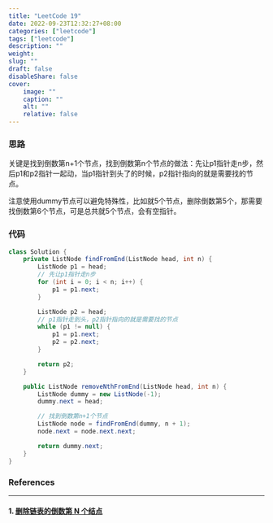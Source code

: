 ```yaml
---
title: "LeetCode 19"
date: 2022-09-23T12:32:27+08:00
categories: ["leetcode"]
tags: ["leetcode"]
description: ""
weight:
slug: ""
draft: false
disableShare: false
cover:
    image: ""
    caption: ""
    alt: ""
    relative: false
---
```


### 思路

关键是找到倒数第n+1个节点，找到倒数第n个节点的做法：先让p1指针走n步，然后p1和p2指针一起动，当p1指针到头了的时候，p2指针指向的就是需要找的节点。

注意使用dummy节点可以避免特殊性，比如就5个节点，删除倒数第5个，那需要找倒数第6个节点，可是总共就5个节点，会有空指针。

### 代码

```java
class Solution {
    private ListNode findFromEnd(ListNode head, int n) {
        ListNode p1 = head;
        // 先让p1指针走n步
        for (int i = 0; i < n; i++) {
            p1 = p1.next;
        }

        ListNode p2 = head;
        // p1指针走到头，p2指针指向的就是需要找的节点
        while (p1 != null) {
            p1 = p1.next;
            p2 = p2.next;
        }

        return p2;
    }

    public ListNode removeNthFromEnd(ListNode head, int n) {
        ListNode dummy = new ListNode(-1);
        dummy.next = head;

        // 找到倒数第n+1个节点
        ListNode node = findFromEnd(dummy, n + 1);
        node.next = node.next.next;

        return dummy.next;
    }
}
```

### References

---

#### 1. [删除链表的倒数第 N 个结点](https://leetcode.cn/problems/remove-nth-node-from-end-of-list/)
